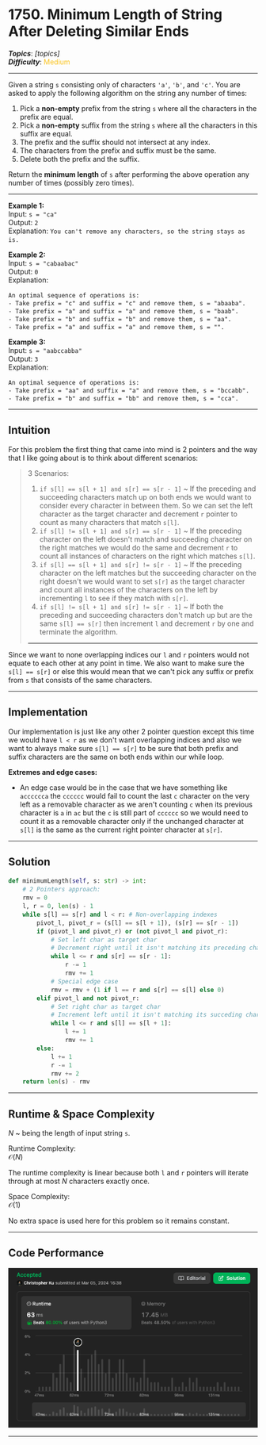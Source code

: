 # 1750. Minimum Length of String After Deleting Similar Ends
***Topics***: *[topics]*  
***Difficulty***: <span style="color: #fac31d;">Medium</span>
<!-- green: #46c6c2, yellow: #fac31d, red: #f8615c-->
---
Given a string `s` consisting only of characters `'a'`, `'b'`, and `'c'`. You are asked to apply the following algorithm on the string any number of times:

1. Pick a **non-empty** prefix from the string `s` where all the characters in the prefix are equal.
2. Pick a **non-empty** suffix from the string `s` where all the characters in this suffix are equal.
3. The prefix and the suffix should not intersect at any index.
4. The characters from the prefix and suffix must be the same.
5. Delete both the prefix and the suffix.  

Return the **minimum length** of `s` after performing the above operation any number of times (possibly zero times).

---
**Example 1:**  
Input: `s = "ca"`  
Output: `2`  
Explanation: `You can't remove any characters, so the string stays as is.`  

**Example 2:**  
Input: `s = "cabaabac"`  
Output: `0`  
Explanation:
```
An optimal sequence of operations is:
- Take prefix = "c" and suffix = "c" and remove them, s = "abaaba".
- Take prefix = "a" and suffix = "a" and remove them, s = "baab".
- Take prefix = "b" and suffix = "b" and remove them, s = "aa".
- Take prefix = "a" and suffix = "a" and remove them, s = "".
```

**Example 3:**  
Input: `s = "aabccabba"`  
Output: `3`  
Explanation:
```
An optimal sequence of operations is:
- Take prefix = "aa" and suffix = "a" and remove them, s = "bccabb".
- Take prefix = "b" and suffix = "bb" and remove them, s = "cca".
```

---
## Intuition
For this problem the first thing that came into mind is 2 pointers and the way that I like going about is to think about different scenarios: 
> 3 Scenarios:
> 1. `if s[l] == s[l + 1] and s[r] == s[r - 1]` ~ If the preceding and succeeding characters match up on both ends we would want to consider every character in between them. So we can set the left character as the target character and decrement `r` pointer to count as many characters that match `s[l]`.
> 2. `if s[l] != s[l + 1] and s[r] == s[r - 1]` ~ If the preceding character on the left doesn't match and succeeding character on the right matches we would do the same and decrement `r` to count all instances of characters on the right which matches `s[l]`.
> 3. `if s[l] == s[l + 1] and s[r] != s[r - 1]` ~ If the preceding character on the left matches but the succeeding character on the right doesn't we would want to set `s[r]` as the target character and count all instances of the characters on the left by incrementing `l` to see if they match with `s[r]`.
> 4. `if s[l] != s[l + 1] and s[r] != s[r - 1]` ~ If both the preceding and succeeding characters don't match up but are the same `s[l] == s[r]` then increment `l` and decrement `r` by one and terminate the algorithm.
>
> ---

Since we want to none overlapping indices our `l` and `r` pointers would not equate to each other at any point in time. We also want to make sure the `s[l] == s[r]` or else this would mean that we can't pick any suffix or prefix from `s` that consists of the same characters.

---
## Implementation
Our implementation is just like any other 2 pointer question except this time we would have `l < r` as we don't want overlapping indices and also we want to always make sure `s[l] == s[r]` to be sure that both prefix and suffix characters are the same on both ends within our while loop.

**Extremes and edge cases:**
- An edge case would be in the case that we have something like `acccccca` the `cccccc` would fail to count the last `c` character on the very left as a removable character as we aren't counting `c` when its previous character is `a` in `ac` but the `c` is still part of `cccccc` so we would need to count it as a removable character only if the unchanged character at `s[l]` is the same as the current right pointer character at `s[r]`.

---
## Solution
```python
def minimumLength(self, s: str) -> int:
    # 2 Pointers approach:
    rmv = 0
    l, r = 0, len(s) - 1
    while s[l] == s[r] and l < r: # Non-overlapping indexes
        pivot_l, pivot_r = (s[l] == s[l + 1]), (s[r] == s[r - 1])
        if (pivot_l and pivot_r) or (not pivot_l and pivot_r):
            # Set left char as target char
            # Decrement right until it isn't matching its preceding char
            while l <= r and s[r] == s[r - 1]:
                r -= 1
                rmv += 1
            # Special edge case
            rmv = rmv + (1 if l == r and s[r] == s[l] else 0)
        elif pivot_l and not pivot_r:
            # Set right char as target char
            # Increment left until it isn't matching its succeding char
            while l <= r and s[l] == s[l + 1]:
                l += 1
                rmv += 1
        else:
            l += 1
            r -= 1
            rmv += 2
    return len(s) - rmv
```
---
## Runtime & Space Complexity
$N$ ~ being the length of input string `s`.  

Runtime Complexity:  
$\mathcal{O}(N)$

The runtime complexity is linear because both `l` and `r` pointers will iterate through at most $N$ characters exactly once.

Space Complexity:  
$\mathcal{O}(1)$

No extra space is used here for this problem so it remains constant.

---
## Code Performance
![[lc number] code performance](../y_resources/code-performances/lc-1750.png)

---